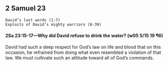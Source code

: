 ## 2 Samuel 23

```
David’s last words (1-7)
Exploits of David’s mighty warriors (8-39)
```

#### 2Sa 23:15-17​—Why did David refuse to drink the water? (w05 5/15 19 ¶6)

David had such a deep respect for God’s law on life and blood that on this occasion, he refrained from doing what even resembled a violation of that law. We must cultivate such an attitude toward all of God’s commands.
